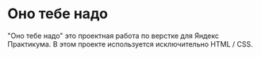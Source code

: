 # Оно тебе надо

"Оно тебе надо" это проектная работа по верстке для Яндекс Практикума.
В этом проекте используется исключительно HTML / CSS.
